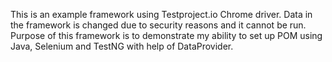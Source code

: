This is an example framework using Testproject.io Chrome driver.
Data in the framework is changed due to security reasons and it cannot be run.
Purpose of this framework is to demonstrate my ability to set up POM using Java, Selenium and TestNG with help of DataProvider.
